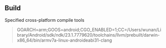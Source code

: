 ## Build
Specified cross-platform compile tools
> GOARCH=arm;GOOS=android;CGO_ENABLED=1;CC=/Users/wunan/Library/Android/sdk/ndk/23.1.7779620/toolchains/llvm/prebuilt/darwin-x86_64/bin/armv7a-linux-androideabi31-clang